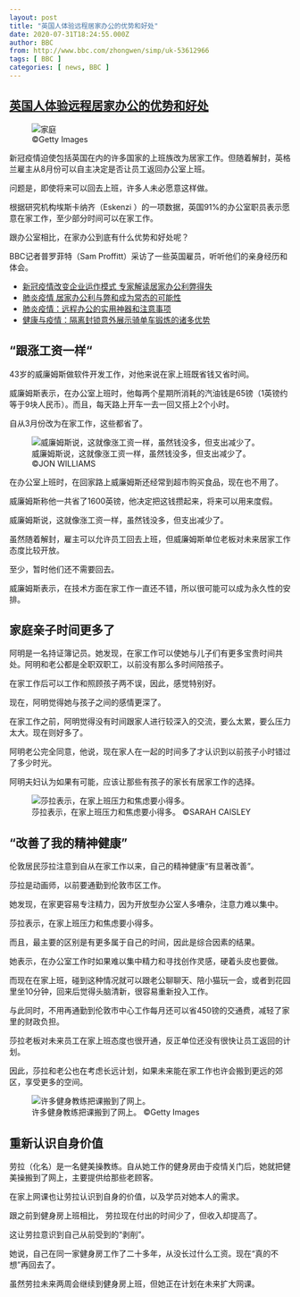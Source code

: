 ```yaml
---
layout: post
title: "英国人体验远程居家办公的优势和好处"
date: 2020-07-31T18:24:55.000Z
author: BBC
from: http://www.bbc.com/zhongwen/simp/uk-53612966
tags: [ BBC ]
categories: [ news, BBC ]
---
```

<!--1596219895000-->
[英国人体验远程居家办公的优势和好处](http://www.bbc.com/zhongwen/simp/uk-53612966)
------

<div>
<figure><img alt="家庭" src="https://ichef.bbci.co.uk/news/600/cpsprodpb/390F/production/_113770641_d1cde76d-8af1-4386-8cd5-8140dd5ef8b6.jpg" referrerpolicy="no-referrer"><br><figcaption> ©Getty Images</figcaption></figure><p class="story-body__introduction">新冠疫情迫使包括英国在内的许多国家的上班族改为居家工作。但随着解封，英格兰雇主从8月份可以自主决定是否让员工返回办公室上班。</p><p>问题是，即使将来可以回去上班，许多人未必愿意这样做。</p><p>根据研究机构埃斯卡纳齐（Eskenzi ）的一项数据，英国91%的办公室职员表示愿意在家工作，至少部分时间可以在家工作。</p><p>跟办公室相比，在家办公到底有什么优势和好处呢？</p><p>BBC记者普罗菲特（Sam Proffitt）采访了一些英国雇员，听听他们的亲身经历和体会。</p><ul class="story-body__unordered-list"><li class="story-body__list-item"><a href="https://www.bbc.com/zhongwen/simp/world-52825354" class="story-body__link">新冠疫情改变企业运作模式 专家解读居家办公利弊得失</a></li><li class="story-body__list-item"><a href="https://www.bbc.com/zhongwen/simp/uk-52158434" class="story-body__link">肺炎疫情 居家办公利与弊和成为常态的可能性</a></li><li class="story-body__list-item"><a href="https://www.bbc.com/zhongwen/simp/uk-51833838" class="story-body__link">肺炎疫情：远程办公的实用神器和注意事项</a></li><li class="story-body__list-item"><a href="https://www.bbc.com/zhongwen/simp/science-53238855" class="story-body__link">健康与疫情：隔离封锁意外展示骑单车锻炼的诸多优势</a></li></ul><h2 class="story-body__crosshead"> “跟涨工资一样“</h2><p>43岁的威廉姆斯做软件开发工作，对他来说在家上班既省钱又省时间。</p><p>威廉姆斯表示，在办公室上班时，他每两个星期所消耗的汽油钱是65镑（1英镑约等于9块人民币）。而且，每天路上开车一去一回又搭上2个小时。</p><p>自从3月份改为在家工作，这些都省了。</p><figure><img alt="威廉姆斯说，这就像涨工资一样，虽然钱没多，但支出减少了。" src="https://ichef.bbci.co.uk/news/600/cpsprodpb/F877/production/_113770636_whatsubject.jpg" referrerpolicy="no-referrer"><br><figcaption>威廉姆斯说，这就像涨工资一样，虽然钱没多，但支出减少了。 ©JON WILLIAMS</figcaption></figure><p>在办公室上班时，在回家路上威廉姆斯还经常到超市购买食品，现在也不用了。</p><p>威廉姆斯称他一共省了1600英镑，他决定把这钱攒起来，将来可以用来度假。</p><p>威廉姆斯说，这就像涨工资一样，虽然钱没多，但支出减少了。</p><p>虽然随着解封，雇主可以允许员工回去上班，但威廉姆斯单位老板对未来居家工作态度比较开放。</p><p>至少，暂时他们还不需要回去。</p><p>威廉姆斯表示，在技术方面在家工作一直还不错，所以很可能可以成为永久性的安排。</p><h2 class="story-body__crosshead"> 家庭亲子时间更多了</h2><p>阿明是一名持证簿记员。她发现，在家工作可以使她与儿子们有更多宝贵时间共处。阿明和老公都是全职双职工，以前没有那么多时间陪孩子。</p><p>在家工作后可以工作和照顾孩子两不误，因此，感觉特别好。</p><p>现在，阿明觉得她与孩子之间的感情更深了。</p><p>在家工作之前，阿明觉得没有时间跟家人进行较深入的交流，要么太累，要么压力太大。现在则好多了。</p><p>阿明老公完全同意，他说，现在家人在一起的时间多了才认识到以前孩子小时错过了多少时光。</p><p>阿明夫妇认为如果有可能，应该让那些有孩子的家长有居家工作的选择。</p><figure><img alt="莎拉表示，在家上班压力和焦虑要小得多。" src="https://ichef.bbci.co.uk/news/600/cpsprodpb/11F87/production/_113770637_whatsubject.jpg" referrerpolicy="no-referrer"><br><figcaption>莎拉表示，在家上班压力和焦虑要小得多。 ©SARAH CAISLEY</figcaption></figure><h2 class="story-body__crosshead"> “改善了我的精神健康”</h2><p>伦敦居民莎拉注意到自从在家工作以来，自己的精神健康“有显著改善”。</p><p>莎拉是动画师，以前要通勤到伦敦市区工作。</p><p>她发现，在家更容易专注精力，因为开放型办公室人多嘈杂，注意力难以集中。</p><p>莎拉表示，在家上班压力和焦虑要小得多。</p><p>而且，最主要的区别是有更多属于自己的时间，因此是综合因素的结果。</p><p>她表示，在办公室工作时如果难以集中精力和寻找创作灵感，硬着头皮也要做。</p><p>而现在在家上班，碰到这种情况就可以跟老公聊聊天、陪小猫玩一会，或者到花园里坐10分钟，回来后觉得头脑清新，很容易重新投入工作。</p><p>与此同时，不用再通勤到伦敦市中心工作每月还可以省450镑的交通费，减轻了家里的财政负担。</p><p>莎拉老板对未来员工在家上班态度也很开通，反正单位还没有很快让员工返回的计划。</p><p>因此，莎拉和老公也在考虑长远计划，如果未来能在家工作也许会搬到更远的郊区，享受更多的空间。</p><figure><img alt="许多健身教练把课搬到了网上。" src="https://ichef.bbci.co.uk/news/600/cpsprodpb/14697/production/_113770638_whatsubject.jpg" referrerpolicy="no-referrer"><br><figcaption>许多健身教练把课搬到了网上。 ©Getty Images</figcaption></figure><h2 class="story-body__crosshead">重新认识自身价值</h2><p>劳拉（化名）是一名健美操教练。自从她工作的健身房由于疫情关门后，她就把健美操搬到了网上，主要提供给那些老顾客。</p><p>在家上网课也让劳拉认识到自身的价值，以及学员对她本人的需求。</p><p>跟之前到健身房上班相比， 劳拉现在付出的时间少了，但收入却提高了。</p><p>这让劳拉意识到自己从前受到的“剥削”。</p><p>她说，自己在同一家健身房工作了二十多年，从没长过什么工资。现在“真的不想”再回去了。</p><p>虽然劳拉未来两周会继续到健身房上班，但她正在计划在未来扩大网课。</p>
</div>
